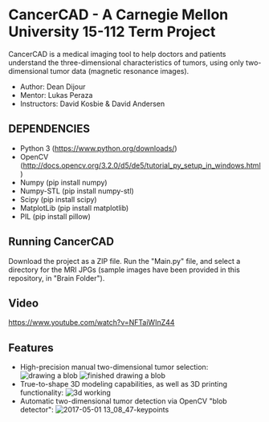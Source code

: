 # CancerCAD - A Carnegie Mellon University 15-112 Term Project

CancerCAD is a medical imaging tool to help doctors and patients understand the three-dimensional characteristics of tumors, using only two-dimensional tumor data (magnetic resonance images).

* Author: Dean Dijour
* Mentor: Lukas Peraza
* Instructors: David Kosbie & David Andersen

## DEPENDENCIES
* Python 3 (https://www.python.org/downloads/)
* OpenCV (http://docs.opencv.org/3.2.0/d5/de5/tutorial_py_setup_in_windows.html)
* Numpy (pip install numpy)
* Numpy-STL (pip install numpy-stl)
* Scipy (pip install scipy)
* MatplotLib (pip install matplotlib)
* PIL (pip install pillow)


## Running CancerCAD
Download the project as a ZIP file. Run the "Main.py" file, and select a directory for the MRI JPGs (sample images have been provided in this repository, in "Brain Folder").

## Video
https://www.youtube.com/watch?v=NFTaiWInZ44

## Features
* High-precision manual two-dimensional tumor selection:
![drawing a blob](https://cloud.githubusercontent.com/assets/26984516/25586969/e2d17ff4-2e6f-11e7-90ca-9318b9388efa.png)
![finished drawing a blob](https://cloud.githubusercontent.com/assets/26984516/25586982/eaf2c756-2e6f-11e7-8462-41372ed6bac8.png)
* True-to-shape 3D modeling capabilities, as well as 3D printing functionality:
![3d working](https://cloud.githubusercontent.com/assets/26984516/25586763/d46015e4-2e6e-11e7-96d5-a735ef7b6a74.png)
* Automatic two-dimensional tumor detection via OpenCV "blob detector":
![2017-05-01 13_08_47-keypoints](https://cloud.githubusercontent.com/assets/26984516/25586885/69bf64d2-2e6f-11e7-8b72-530ed18eb7a7.png)

